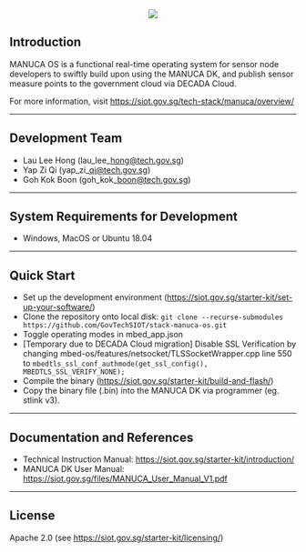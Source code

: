 <div align="center">
  <img src="https://github.com/GovTechSIOT/stack-manuca-os/blob/master/doc/manuca_os_logo_800_600.png">
</div>

## Introduction
MANUCA OS is a functional real-time operating system for sensor node developers to swiftly build upon using the MANUCA DK, and publish sensor measure points to the government cloud via DECADA Cloud.

For more information, visit https://siot.gov.sg/tech-stack/manuca/overview/

---
## Development Team
* Lau Lee Hong (lau\_lee\_hong@tech.gov.sg)
* Yap Zi Qi    (yap\_zi\_qi@tech.gov.sg)
* Goh Kok Boon (goh\_kok\_boon@tech.gov.sg)

---
## System Requirements for Development
* Windows, MacOS or Ubuntu 18.04

---
## Quick Start
 * Set up the development environment (https://siot.gov.sg/starter-kit/set-up-your-software/) 
 * Clone the repository onto local disk: 
    `git clone --recurse-submodules https://github.com/GovTechSIOT/stack-manuca-os.git`
 * Toggle operating modes in mbed_app.json
 * [Temporary due to DECADA Cloud migration] Disable SSL Verification by changing mbed-os/features/netsocket/TLSSocketWrapper.cpp line 550 to `mbedtls_ssl_conf_authmode(get_ssl_config(), MBEDTLS_SSL_VERIFY_NONE);`
 * Compile the binary (https://siot.gov.sg/starter-kit/build-and-flash/)
 * Copy the binary file (.bin) into the MANUCA DK via programmer (eg. stlink v3).
 
---
## Documentation and References
* Technical Instruction Manual: https://siot.gov.sg/starter-kit/introduction/
* MANUCA DK User Manual: https://siot.gov.sg/files/MANUCA_User_Manual_V1.pdf

---
## License
Apache 2.0 (see https://siot.gov.sg/starter-kit/licensing/)
